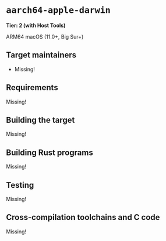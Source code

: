 # `aarch64-apple-darwin`

**Tier: 2 (with Host Tools)**

ARM64 macOS (11.0+, Big Sur+)

## Target maintainers

- Missing!

## Requirements

Missing!

## Building the target

Missing!

## Building Rust programs

Missing!

## Testing

Missing!

## Cross-compilation toolchains and C code

Missing!
